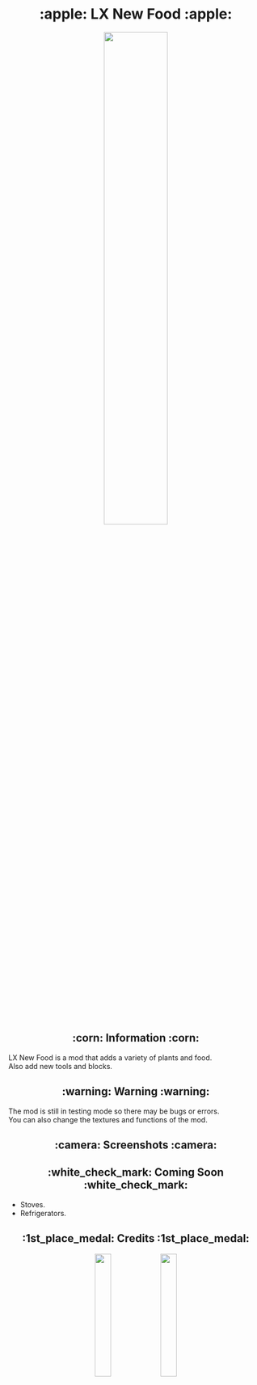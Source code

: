 <h1 align="center">:apple: LX New Food :apple:</h1>
<div align="center"><img src="https://imgur.com/nJP0fDr" width="50%"></div>
<h2 align="center">:corn: Information :corn:</h2>
<p align="left">
LX New Food is a mod that adds a variety of plants and food.<br>
Also add new tools and blocks.<br>
</p>
<h2 align="center">:warning: Warning :warning:</h2>
<p align="left">
The mod is still in testing mode so there may be bugs or errors.<br>
You can also change the textures and functions of the mod.<br>
</p>
<h2 align="center">:camera: Screenshots :camera:</h2>
<h2 align="center">:white_check_mark: Coming Soon :white_check_mark:</h2>
<ul>
<li>Stoves.</li>
<li>Refrigerators.</li>
</ul>
<h2 align="center">:1st_place_medal: Credits :1st_place_medal:</h2>
<div align="center">
<a href="https://www.blockbench.net" target="_blank"><img src="https://www.blockbench.net/_nuxt/dc80fd589cb46f0c5235e44375841ab2.svg" width="25%"></a>
<a href="https://mcreator.net" target="_blank"><img src="https://mcreator.net/themes/mcreator/logo.svg" width="25%"></a>
</div>
